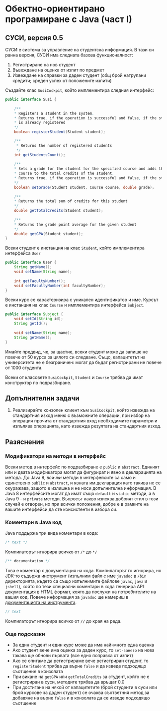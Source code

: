 # Обектно-ориентирано програмиране с Java (част I)

## СУСИ, версия 0.5

СУСИ е система за управление на студентска информация. В тази си ранна версия, СУСИ има следната базова функционалност:

1. Регистриране на нов студент
2. Въвеждане на оценка от изпит по предмет
3. Извеждане на справки за даден студент (общ брой натрупани кредити; среден успех от положените изпити)

Създайте клас `SusiCockpit`, който имплементира следния интерфейс:

```java
public interface Susi {
	
	/**
	* Registers a student in the system.
	* Returns true, if the operation is successful and false, if the student
	* is already registered
	*/
	boolean registerStudent(Student student);

	/**
	 * Returns the number of registered students
	 */
	int getStudentsCount();
	
	/**
	* Sets a grade for the student for the specified course and adds the credits of the
	* course to the total credits of the student.
	* Returns true, if the operation is successful and false, if the student is not found
	*/
	boolean setGrade(Student student, Course course, double grade);
	
	/**
	* Returns the total sum of credits for this student
	*/
	double getTotalCredits(Student student);
	
	/**
	* Returns the grade point average for the given student
	*/
	double getGPA(Student student);
}
```

Всеки студент е инстанция на клас `Student`, който имплементира интерфейса `User`

```java
public interface User {
	String getName();
	void setName(String name);
	
	int getFacultyNumber();
	void setFacultyNumber(int facultyNumber);
}
```

Всеки курс се характеризира с уникален идентификатор и име. Курсът е инстанция на клас `Course` и имплементира интерфейсa `Subject`.

```java
public interface Subject {
	void setId(String id);
	String getId();
	
	void setName(String name);
	String getName();
}
```

Имайте предвид, че, за щастие, всеки студент може да запише не повече от 50 курса за цялото си следване. Също, капацитетът на университета не е безграничен: могат да бъдат регистрирани не повече от 1000 студента.

Всеки от класовете `SusiCockpit`, `Student` и `Course` трябва да имат конструктор по подразбиране.

## Допълнителни задачи

1. Реализирайте конзолен клиент към `SusiCockpit`, който извежда на стандартния изход меню с възможните операции, при избор на операция прочита от стандартния вход необходимите параметри и изпълява операцията, като извежда резултата на стандартния изход.

Разяснения
---

### Модификатори на методи в интерфейс

Всеки метод в интерфейс по подразбиране е `public` и `abstract`. Единият или и двата модификатора могат да фигурират и явно в декларацията на метода. До Java 8, *всички* методи в интерфейсите са само и единствено `public` и `abstract`, и явната им декларация като такива не се окуражава, защото е излишна и не носи допълнителна информация. В Java 8 интерфейсите могат да имат също `default` и `static` методи, а в Java 9 - и `private` методи. Въпросът какво изисква добрият стил в този случай е отворен, но при всички положения, добре е в рамките на вашите интерфейси да сте консистенти в избора си.

### Коментари в Java код

Java поддържа три вида коментари в кода:

```java
/* text */
```
Компилаторът игнорира всичко от `/*` до `*/`

```java
/** documentation */
```

Това е коментар с документация на кода. Компилаторът го игнорира, но JDK-то съдържа инструмент (изпълним файл с име `javadoc` в `/bin` директорията, където са също изпълнимите файлове `javac`, `java` и `jshell`), който по тези специални коментари в кода генерира API документация в HTML формат, която да послужи на потребителите на вашия код. Повече информация за `javadoc` ще намериш в [документацията на инструмента](http://www.oracle.com/technetwork/java/javase/documentation/javadoc-137458.html).

```java
// text
```

Компилаторът игнорира всичко от `//` до края на реда.

### Още подсказки
- За един студент и един курс може да има най-много една оценка
- Ако студент вече има оценка за даден курс, то `set-ването`  на нова такава ще обнови първата (все едно поправка от изпит)
- Ако се опитаме да регистрираме вече регистриран студент, то `registerStudent` трябва да върне `false` и да изведе подходящо съотщение в конзолата
- При викане на `getGPA` или `getTotalCredits` за студент, който не е регистриран в суси, методите трябва да връщат 0.0
- При достигане на някой от капацитетите (брой студенти в суси или брой курсове за даден студент) се очаква съответния  метод за добавяне на върне `false` и в конзолата да се изведе подходящо съотщение
